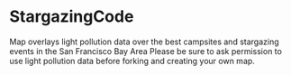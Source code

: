 # StargazingCode
Map overlays light pollution data over the best campsites and stargazing events in the San Francisco Bay Area
Please be sure to ask permission to use light pollution data before forking and creating your own map. 
